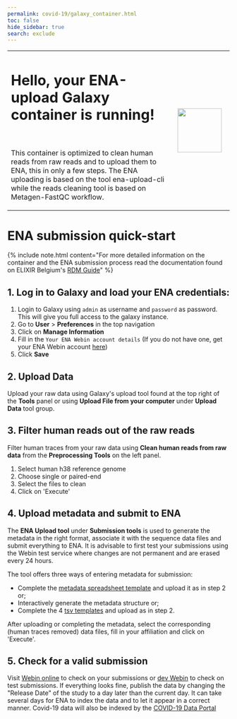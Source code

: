 ```yaml
---
permalink: covid-19/galaxy_container.html
toc: false
hide_sidebar: true
search: exclude
---
```


<div class="jumbotron jumbo">
    <div class="container">
        <table>
            <tbody>
                <tr>
                    <td>
                        <h1>Hello, your <strong>ENA-upload Galaxy</strong> container is running!</h1><br>
                        <p> This container is optimized to clean human reads from raw reads and to upload them to
                            ENA,
                            this in only a few steps. The ENA uploading is based on the tool ena-upload-cli while
                            the
                            reads cleaning tool is based on Metagen-FastQC workflow.
                        </p>
                    </td>
                    <td>
                        <div>
                            <img src="./images/welcome_elixir_logo.png" style="margin:10px; height:100px;">
                        </div>
                    </td>
                </tr>
            </tbody>
        </table>
    </div>
</div>

# ENA submission quick-start
{% include note.html content="For more detailed information on the container and the ENA submission process read the documentation found on ELIXIR Belgium's [RDM Guide](https://rdm.elixir-belgium.org/covid-19/sarscov2_submission.html)" %}


## 1. Log in to Galaxy and load your ENA credentials:

1. Login to Galaxy using `admin` as username and `password` as password. This will give you full access to the galaxy instance.
2. Go to **User** > **Preferences** in the top navigation
3.  Click on <i class="fa fa-user" aria-hidden="true"></i> **Manage Information**
4. Fill in the `Your ENA Webin account details` (If you do not have one, get your ENA Webin account [here](https://www.ebi.ac.uk/ena/submit/sra/#registration))
5. Click **Save**


## 2. Upload Data
Upload your raw data using Galaxy's <i class="fa fa-upload"></i> upload tool found at the top right of the **Tools** panel or using **Upload File from your computer** under **Upload Data** tool group.

## 3. Filter human reads out of the raw reads
Filter human traces from your raw data using **Clean human reads from raw data** from the **Preprocessing Tools** on the left panel.

1. Select human h38 reference genome
2. Choose single or paired-end
3. Select the files to clean
4. Click on 'Execute'

## 4. Upload metadata and submit to ENA
The **ENA Upload tool** under **Submission tools** is used to generate the metadata in the right format, associate it with the sequence data files and submit everything to ENA. It is advisable to first test your submissions using the Webin test service where changes are not permanent and are erased every 24 hours.

The tool offers three ways of entering metadata for submission:
* Complete the [metadata spreadsheet template](https://drive.google.com/file/d/1dulhBEfRO56ldCnuaIhjjtNbJDxQ5K1v/view?usp=sharing) and upload it as in step 2 or;
* Interactively generate the metadata structure or;
* Complete the 4 [tsv templates](https://github.com/usegalaxy-eu/ena-upload-cli/tree/master/example_tables) and upload as in step 2.

After uploading or completing the metadata, select the corresponding (human traces removed) data files, fill in your affiliation and click on 'Execute'.


## 5. Check for a valid submission

Visit [Webin online](https://www.ebi.ac.uk/ena/submit/webin) to check on your submissions or [dev Webin](https://wwwdev.ebi.ac.uk/ena/submit/webin) to check on test submissions. If everything looks fine, publish the data by changing the "Release Date" of the study to a day later than the current day. It can take several days for ENA to index the data and to let it appear in a correct manner. Covid-19 data will also be indexed by the [COVID-19 Data Portal](https://www.covid19dataportal.org/)
